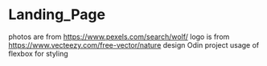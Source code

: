 # Landing_Page
photos are from https://www.pexels.com/search/wolf/
logo is from https://www.vecteezy.com/free-vector/nature
design Odin project
usage of flexbox for styling